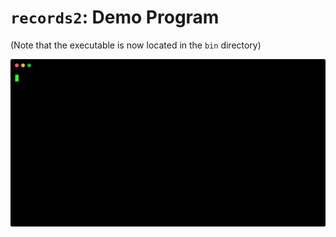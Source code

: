 # `records2`: Demo Program
(Note that the executable is now located in the `bin` directory)

![Demo](../_demos/records2.svg)
